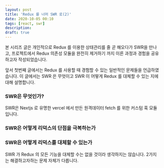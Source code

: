 ```yaml
---
layout: post
title: 'Redux 를 너머 SWR 로(2)'
date: 2020-10-05 00:10
tags: [react, swr]
description: 
draft: true
---
```


본 시리즈 글은 개인적으로 Redux 를 이용한 상태관리를 줄 곧 해오다가 SWR을 만나고, 프로젝트에서 Redux 의존성 모듈을 완전히 제거하기 까지 이른 과정과 경험을 공유하고자 작성되었습니다.

앞서 첫번째 글에서는 Redux 를 사용할 때 경험할 수 있는 일반적인 문제들을 언급하였습니다. 이 글에서는 SWR 은 무엇이고 SWR 이 어떻게 Redux 를 대체할 수 있는 지에 대해 설명합니다.


### SWR은 무엇인가?
SWR은 Nextjs 로 유명한 vercel 에서 만든 원격데이터 fetch 를 위한 커스텀 훅 모듈입니다. 



### SWR은 어떻게 리덕스의 단점을 극복하는가



### SWR은 어떻게 리덕스를 대체할 수 있는가

SWR 가 Redux 의 모든 기능을 대체할 수는 없을 것이라 생각하지는 않습니다. 2가지는 해결하고자하는 문제 자체가 다릅니다.

